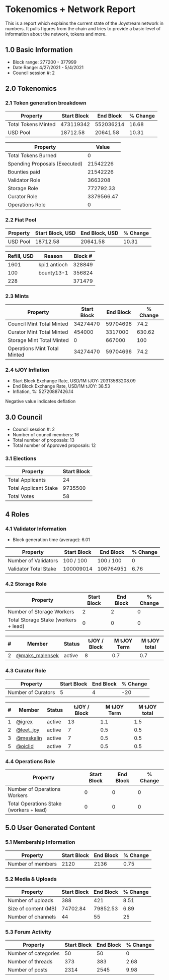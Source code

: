 # Tokenomics + Network Report
This is a report which explains the current state of the Joystream network in numbers. It pulls figures from the chain and tries to provide a basic level of information about the network, tokens and more. 

## 1.0 Basic Information
* Block range: 277200 - 377999
* Date Range: 4/27/2021 - 5/4/2021
* Council session #: 2

## 2.0 Tokenomics
### 2.1 Token generation breakdown
| Property            | Start Block | End Block | % Change |
|---------------------|--------------|--------------|----------|
| Total Tokens Minted |  473119342 | 552036214 | 16.68 |
| USD Pool |  18712.58 | 20641.58 | 10.31 |

| Property            | Value        |
|---------------------|--------------|
| Total Tokens Burned | 0 |
| Spending Proposals (Executed) | 21542226 |
| Bounties paid       | 21542226 |
| Validator Role      | 3663208 |
| Storage Role        | 772792.33 |
| Curator Role        | 3379566.47 |
| Operations Role     | 0 |

### 2.2 Fiat Pool
| Property            | Start Block, USD | End Block, USD | % Change |
|---------------------|--------------|--------------|----------|
| USD Pool | 18712.58 | 20641.58 | 10.31 |

| Refill, USD | Reason | Block # |
|---------------------|--------------|--------------|
| 1601 | kpi1 antioch | 328849 |
| 100 | bounty13-1 | 356824 |
| 228 |  | 371479 |


### 2.3 Mints
| Property                    | Start Block           | End Block | % Change |
|-----------------------------|-----------------------|--------------|----------|
| Council Mint Total Minted   | 34274470  | 59704696 |74.2 |
| Curator Mint Total Minted   | 454000 | 3317000 | 630.62 |
| Storage Mint Total Minted   | 0 | 667000 | 100 |
| Operations Mint Total Minted | 34274470 | 59704696 | 74.2 |


### 2.4 tJOY Inflation

* Start Block Exchange Rate, USD/1M tJOY: 20313583208.09
* End Block Exchange Rate, USD/1M tJOY: 38.53
* Inflation, %: 52720887426.14

Negative value indicates deflation

## 3.0 Council
* Council session #: 2
* Number of council members: 16
* Total number of proposals: 13
* Total number of Approved proposals: 12

### 3.1 Elections
| Property                    | Start Block  |
|-----------------------------|--------------|
| Total Applicants            | 24 |
| Total Applicant Stake       | 9735500 |
| Total Votes                 | 58 |

## 4 Roles
### 4.1 Validator Information
* Block generation time (average): 6.01

| Property                   | Start Block | End Block | % Change |
|----------------------------|--------------|--------------|----------|
| Number of Validators       | 100 / 100 | 100 / 100 | 0 |
| Validator Total Stake      | 100009014 | 106764951 | 6.76 |


### 4.2 Storage Role
| Property                | Start Block | End Block | % Change |
|-------------------------|--------------|--------------|----------|
| Number of Storage Workers | 2 | 2 | 0 |
| Total Storage Stake (workers + lead) | 0 | 0 | 0 |

| # | Member | Status | tJOY / Block | M tJOY Term | M tJOY total |
|--|--|--|--|--|--|
| 2 | [@maks_malensek](https://pioneer.joystreamstats.live/#/members/maks_malensek) | active | 8 | 0.7 | 0.7 |


### 4.3 Curator Role
| Property                | Start Block | End Block | % Change |
|-------------------------|--------------|--------------|----------|
| Number of Curators      | 5 | 4 | -20 |

| # | Member | Status | tJOY / Block | M tJOY Term | M tJOY total |
|--|--|--|--|--|--|
| 1 | [@igrex](https://pioneer.joystreamstats.live/#/members/igrex) | active | 13 | 1.1 | 1.5 |
| 2 | [@leet_joy](https://pioneer.joystreamstats.live/#/members/leet_joy) | active | 7 | 0.5 | 0.5 |
| 3 | [@meskalin](https://pioneer.joystreamstats.live/#/members/meskalin) | active | 7 | 0.5 | 0.5 |
| 5 | [@oiclid](https://pioneer.joystreamstats.live/#/members/oiclid) | active | 7 | 0.5 | 0.5 |


### 4.4 Operations Role
| Property                | Start Block | End Block | % Change |
|-------------------------|--------------|--------------|----------|
| Number of Operations Workers      | 0 | 0 | 0 |
| Total Operations Stake (workers + lead) | 0 | 0 | 0 |



## 5.0 User Generated Content
### 5.1 Membership Information
| Property          | Start Block | End Block | % Change |
|-------------------|--------------|--------------|----------|
| Number of members | 2120|  2136 | 0.75 |

### 5.2 Media & Uploads
| Property                | Start Block | End Block | % Change |
|-------------------------|--------------|--------------|----------|
| Number of uploads       | 388 | 421 | 8.51 |
| Size of content (MB)    | 74702.84 |  79852.53 | 6.89 |
| Number of channels      | 44 | 55 | 25 |

### 5.3 Forum Activity
| Property          | Start Block | End Block | % Change |
|-------------------|--------------|--------------|----------|
| Number of categories | 50 | 50 | 0 |
| Number of threads    | 373 | 383 | 2.68 |
| Number of posts      | 2314 | 2545 | 9.98 |
